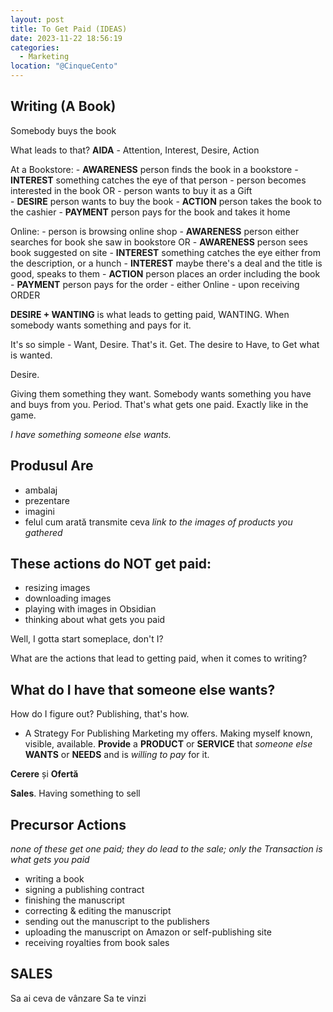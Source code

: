 ```yaml
---
layout: post
title: To Get Paid (IDEAS)
date: 2023-11-22 18:56:19
categories:
  - Marketing
location: "@CinqueCento"
---
```

## Writing (A Book)
Somebody buys the book

What leads to that? 
**AIDA** - Attention, Interest, Desire, Action

At a Bookstore:
	- **AWARENESS** person finds the book in a bookstore
	- **INTEREST** something catches the eye of that person
		- person becomes interested in the book OR
		- person wants to buy it as a Gift				
	- **DESIRE** person wants to buy the book
	- **ACTION** person takes the book to the cashier
	- **PAYMENT** person pays for the book and takes it home

Online:
	- person is browsing online shop
	- **AWARENESS** person either searches for book she saw in bookstore OR
	- **AWARENESS** person sees book suggested on site
	- **INTEREST** something catches the eye either from the description, or a hunch
	- **INTEREST** maybe there's a deal and the title is good, speaks to them
	- **ACTION** person places an order including the book
	- **PAYMENT** person pays for the order
		- either Online
		- upon receiving ORDER


**DESIRE + WANTING** is what leads to getting paid, WANTING. When somebody wants something and pays for it.

It's so simple - Want, Desire. That's it. Get. The desire to Have, to Get what is wanted. 

Desire.

Giving them something they want. Somebody wants something you have and buys from you. Period. That's what gets one paid. Exactly like in the game. 

*I have something someone else wants.* 

## Produsul Are 
- ambalaj
- prezentare
- imagini
- felul cum arată transmite ceva 
*link to the images of products you gathered*

## These actions do NOT get paid:
- resizing images
- downloading images
- playing with images in Obsidian
- thinking about what gets you paid

Well, I gotta start someplace, don't I?

What are the actions that lead to getting paid, when it comes to writing?


## What do I have that someone else wants?

How do I figure out? 
Publishing, that's how. 
- A Strategy For Publishing
Marketing my offers. 
Making myself known, visible, available.
**Provide** a **PRODUCT** or **SERVICE** that *someone else* **WANTS** or **NEEDS** and is *willing to pay* for it.

**Cerere** și **Ofertă**

**Sales**. Having something to sell
## Precursor Actions 
*none of these get one paid; they do lead to the sale; only the Transaction is what gets you paid*
- writing a book
- signing a publishing contract
- finishing the manuscript
- correcting & editing the manuscript
- sending out the manuscript to the publishers
- uploading the manuscript on Amazon or self-publishing site
- receiving royalties from book sales

## SALES
Sa ai ceva de vânzare 
Sa te vinzi
